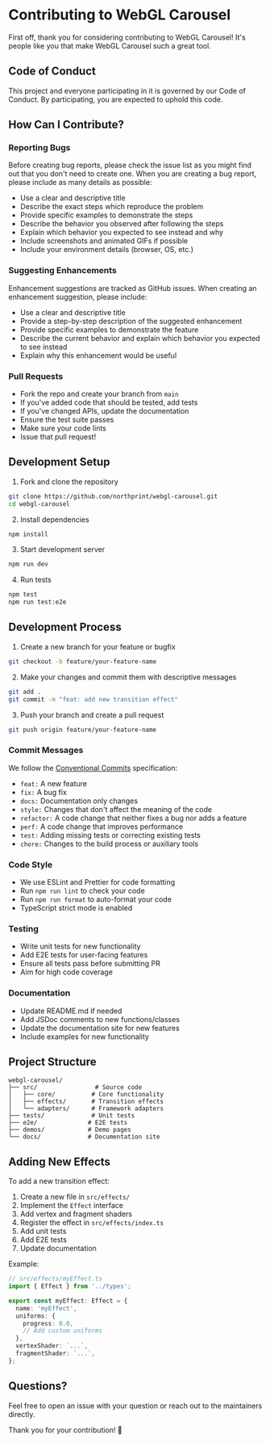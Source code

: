 # Contributing to WebGL Carousel

First off, thank you for considering contributing to WebGL Carousel! It's people like you that make WebGL Carousel such a great tool.

## Code of Conduct

This project and everyone participating in it is governed by our Code of Conduct. By participating, you are expected to uphold this code.

## How Can I Contribute?

### Reporting Bugs

Before creating bug reports, please check the issue list as you might find out that you don't need to create one. When you are creating a bug report, please include as many details as possible:

* Use a clear and descriptive title
* Describe the exact steps which reproduce the problem
* Provide specific examples to demonstrate the steps
* Describe the behavior you observed after following the steps
* Explain which behavior you expected to see instead and why
* Include screenshots and animated GIFs if possible
* Include your environment details (browser, OS, etc.)

### Suggesting Enhancements

Enhancement suggestions are tracked as GitHub issues. When creating an enhancement suggestion, please include:

* Use a clear and descriptive title
* Provide a step-by-step description of the suggested enhancement
* Provide specific examples to demonstrate the feature
* Describe the current behavior and explain which behavior you expected to see instead
* Explain why this enhancement would be useful

### Pull Requests

* Fork the repo and create your branch from `main`
* If you've added code that should be tested, add tests
* If you've changed APIs, update the documentation
* Ensure the test suite passes
* Make sure your code lints
* Issue that pull request!

## Development Setup

1. Fork and clone the repository
```bash
git clone https://github.com/northprint/webgl-carousel.git
cd webgl-carousel
```

2. Install dependencies
```bash
npm install
```

3. Start development server
```bash
npm run dev
```

4. Run tests
```bash
npm test
npm run test:e2e
```

## Development Process

1. Create a new branch for your feature or bugfix
```bash
git checkout -b feature/your-feature-name
```

2. Make your changes and commit them with descriptive messages
```bash
git add .
git commit -m "feat: add new transition effect"
```

3. Push your branch and create a pull request
```bash
git push origin feature/your-feature-name
```

### Commit Messages

We follow the [Conventional Commits](https://www.conventionalcommits.org/) specification:

* `feat:` A new feature
* `fix:` A bug fix
* `docs:` Documentation only changes
* `style:` Changes that don't affect the meaning of the code
* `refactor:` A code change that neither fixes a bug nor adds a feature
* `perf:` A code change that improves performance
* `test:` Adding missing tests or correcting existing tests
* `chore:` Changes to the build process or auxiliary tools

### Code Style

* We use ESLint and Prettier for code formatting
* Run `npm run lint` to check your code
* Run `npm run format` to auto-format your code
* TypeScript strict mode is enabled

### Testing

* Write unit tests for new functionality
* Add E2E tests for user-facing features
* Ensure all tests pass before submitting PR
* Aim for high code coverage

### Documentation

* Update README.md if needed
* Add JSDoc comments to new functions/classes
* Update the documentation site for new features
* Include examples for new functionality

## Project Structure

```
webgl-carousel/
├── src/                # Source code
│   ├── core/          # Core functionality
│   ├── effects/       # Transition effects
│   └── adapters/      # Framework adapters
├── tests/             # Unit tests
├── e2e/              # E2E tests
├── demos/            # Demo pages
└── docs/             # Documentation site
```

## Adding New Effects

To add a new transition effect:

1. Create a new file in `src/effects/`
2. Implement the `Effect` interface
3. Add vertex and fragment shaders
4. Register the effect in `src/effects/index.ts`
5. Add unit tests
6. Add E2E tests
7. Update documentation

Example:
```typescript
// src/effects/myEffect.ts
import { Effect } from '../types';

export const myEffect: Effect = {
  name: 'myEffect',
  uniforms: {
    progress: 0.0,
    // Add custom uniforms
  },
  vertexShader: `...`,
  fragmentShader: `...`,
};
```

## Questions?

Feel free to open an issue with your question or reach out to the maintainers directly.

Thank you for your contribution! 🎉